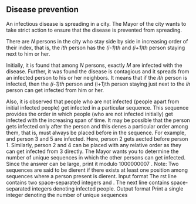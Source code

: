 ## Disease prevention

An infectious disease is spreading in a city. The Mayor of the city wants to take strict action to ensure that the disease is prevented from spreading. 

There are *N* persons in the city who stay side by side in increasing order of their index, that is, the *ith* person has the *(i-1)th* and *(i+1)th* 
person staying next to him or her.

Initially, it is found that among *N* persons, exactly *M* are infected with the disease. Further, it was
found the disease is contagious and it spreads from an infected person to his or her neighbors. It
means that if the *ith* person is infected, then the *(i-1)th* person and (i+1)th person staying
just next to the *ih* person can get infected from him or her.

Also, it is observed that people who are not infected (people apart from initial  infected
people) get infected in a particular sequence. This sequence provides the order in which people
(who are not infected initially) get infected with the increasing span of time. It may be possible that
the  person gets infected only after the  person and this denes a particular order among
them, that is,  must always be placed before in the sequence.
For example,  and person 3 and 5 are infected. Here, person 2 gets aected before
person 1. Similarly, person 2 and 4 can be placed with any relative order as they can get infected
from 3 directly.
The Mayor wants you to determine the number of unique sequences in which the other
persons can get infected. Since the answer can be large, print it modulo 1000000007 .
Note: Two sequences are said to be dierent if there exists at least one position among sequences
where a person present is dierent.
Input format
The rst line contains two space-separated integers and .
The next line contains  space-separated integers denoting infected people.
Output format
Print a single integer denoting the number of unique sequences